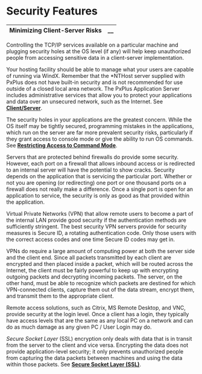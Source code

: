 # Security Features

**Minimizing Client-Server Risks** |  **__**  
---|---  
  
Controlling the TCP/IP services available on a particular machine and plugging security holes at the OS level (if any) will help keep unauthorized people from accessing sensitive data in a client-server implementation.

Your hosting facility should be able to manage what your users are capable of running via WindX. Remember that the *NTHost server supplied with PxPlus does not have built-in security and is not recommended for use outside of a closed local area network. The PxPlus Application Server includes administrative services that allow you to protect your applications and data over an unsecured network, such as the Internet. See **[Client/Server](../../Client-Server/Introduction.md)**.

The security holes in your applications are the greatest concern. While the OS itself may be tightly secured, programming mistakes in the applications, which run on the server are far more prevalent security risks, particularly if they grant access to console mode or give the ability to run OS commands. See **[Restricting Access to Command Mode](Restricting%20Access%20to%20Command%20Mode.md)**.

Servers that are protected behind firewalls do provide some security. However, each port on a firewall that allows inbound access or is redirected to an internal server will have the potential to show cracks. Security depends on the application that is servicing the particular port. Whether or not you are opening (or redirecting) one port or one thousand ports on a firewall does not really make a difference. Once a single port is open for an application to service, the security is only as good as that provided within the application.

Virtual Private Networks (VPN) that allow remote users to become a part of the internal LAN provide good security if the authentication methods are sufficiently stringent. The best security VPN servers provide for security measures is Secure ID, a rotating authentication code. Only those users with the correct access codes and one time Secure ID codes may get in.

VPNs do require a large amount of computing power at both the server side and the client end. Since all packets transmitted by each client are encrypted and then placed inside a packet, which will be routed across the Internet, the client must be fairly powerful to keep up with encrypting outgoing packets and decrypting incoming packets. The server, on the other hand, must be able to recognize which packets are destined for which VPN-connected clients, capture them out of the data stream, encrypt them, and transmit them to the appropriate client.

Remote access solutions, such as Citrix, MS Remote Desktop, and VNC, provide security at the login level. Once a client has a login, they typically have access levels that are the same as any local PC on a network and can do as much damage as any given PC / User Login may do.

_Secure Socket Layer_ (SSL) encryption only deals with data that is in transit from the server to the client and vice versa. Encrypting the data does not provide application-level security; it only prevents unauthorized people from capturing the data packets between machines and using the data within those packets. See **[Secure Socket Layer (SSL)](Secure%20Socket%20Layer%20\(SSL\).htm)**.
